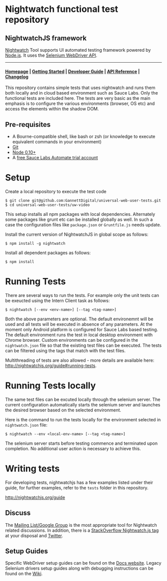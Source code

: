 # Nightwatch functional test repository

## NightwatchJS framework

[Nightwatch](http://nightwatchjs.org) Tool supports UI automated testing framework powered by [Node.js](http://nodejs.org/). It uses the [Selenium WebDriver API](https://github.com/SeleniumHQ/selenium/wiki/JsonWireProtocol).

***

#### [Homepage](http://nightwatchjs.org) | [Getting Started](http://nightwatchjs.org/getingstarted) | [Developer Guide](http://nightwatchjs.org/guide) | [API Reference](http://nightwatchjs.org/api) | [Changelog](https://github.com/nightwatchjs/nightwatch/releases)

This repository contains simple tests that uses nightwatch and runs them both locally and in cloud based environment such as Sauce Labs. Only the functional tests are included here. The tests are very basic as the main emphasis is to configure the various environments (browser, OS etc) and access the elements within the shadow DOM.

## Pre-requisites

* A Bourne-compatible shell, like bash or zsh (or knowledge to execute equivalent commands in your environment)
* [Git](http://gitscm.com/)
* [Node 0.10+](http://nodejs.org/)
* A [free Sauce Labs Automate trial account](https://saucelabs.com/signup/trial)

# Setup

Create a local repository to execute the test code
```
$ git clone git@github.com:GannettDigital/universal-web-user-tests.git
$ cd universal-web-user-tests/uw-video
```

This setup installs all npm packages with local dependencies. Alternately some packages like grunt etc can be installed globally as well. In such a case the configuration files like `package.json` or `Gruntfile.js` needs update.

Install the current version of NightwatchJS in global scope as follows:
```
$ npm install -g nightwatch
```

Install all dependent packages as follows:
```
$ npm install
```

# Running Tests

There are several ways to run the tests. For example only the unit tests can be exeucted using the Intern Client task as follows:
```
$ nightwatch [--env <env-name>] [--tag <tag-name>]
```
Both the above parameters are optional. The default environemnt will be used and all tests will be executed in absence of any parameters. At the moment only Android platform is configured for Sauce Labs based testing. The default environment runs the test in local desktop environment with Chrome browser. Custom environments can be configured in the `nightwatch.json` file so that the existing test files can be executed. The tests can be filtered using the tags that match with the test files.

Multithreading of tests are also allowed - more details are available here: http://nightwatchjs.org/guide#running-tests.

# Running Tests locally

The same test files can be excuted locally through the selenium server. The current configuration automatically starts the selenium server and launches the desired browser based on the selected environment.

Here is the command to run the tests locally for the environment selected in `nightwatch.json` file:
```
$ nightwatch --env <local-env-name> [--tag <tag-name>]
```
The selenium server starts before testing commence and terminated upon completion. No additional user action is necessary to achieve this.

# Writing tests

For developing tests, nightwatchjs has a few examples listed under their guide, for further examples, refer to the `tests` folder in this repository.

http://nightwatchjs.org/guide

## Discuss

The [Mailing List/Google Group](https://groups.google.com/forum/#!forum/nightwatchjs) is the most appropriate tool for Nightwatch related discussions. In addition, there is a [StackOverflow Nightwatch.js tag](http://stackoverflow.com/questions/tagged/nightwatch.js) at your disposal and [Twitter](https://twitter.com/nightwatchjs).

## Setup Guides

Specific WebDriver setup guides can be found on the [Docs website](http://nightwatchjs.org/getingstarted#browser-drivers-setup). Legacy Selenium drivers setup guides along with debugging instructions can be found on the [Wiki](https://github.com/nightwatchjs/nightwatch/wiki).
